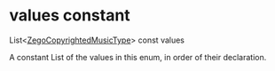 


# values constant







List&lt;[ZegoCopyrightedMusicType](../../zego_uikit_prebuilt_live_audio_room/ZegoCopyrightedMusicType.md)> const values
  




<p>A constant List of the values in this enum, in order of their declaration.</p>










